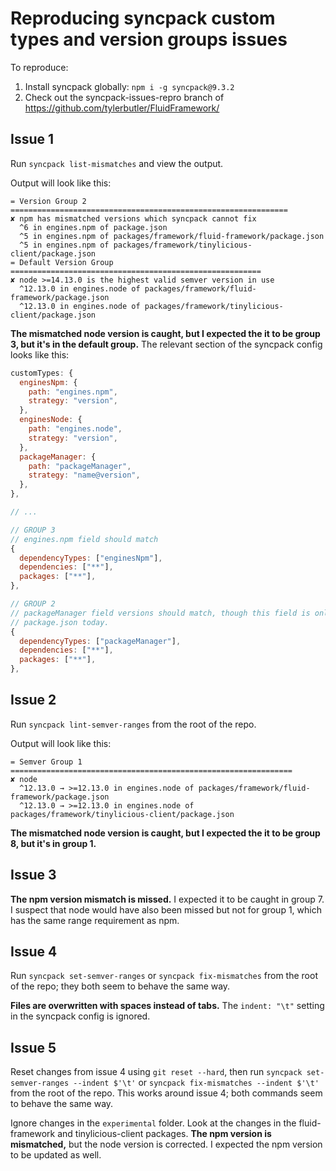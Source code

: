 # Reproducing syncpack custom types and version groups issues

To reproduce:

1. Install syncpack globally: `npm i -g syncpack@9.3.2`
1. Check out the syncpack-issues-repro branch of https://github.com/tylerbutler/FluidFramework/
## Issue 1

Run `syncpack list-mismatches` and view the output.

Output will look like this:

```
= Version Group 2 ==============================================================
✘ npm has mismatched versions which syncpack cannot fix
  ^6 in engines.npm of package.json
  ^5 in engines.npm of packages/framework/fluid-framework/package.json
  ^5 in engines.npm of packages/framework/tinylicious-client/package.json
= Default Version Group ========================================================
✘ node >=14.13.0 is the highest valid semver version in use
  ^12.13.0 in engines.node of packages/framework/fluid-framework/package.json
  ^12.13.0 in engines.node of packages/framework/tinylicious-client/package.json
```

**The mismatched node version is caught, but I expected the it to be group 3, but it's in the default group.** The
relevant section of the syncpack config looks like this:

```js
customTypes: {
  enginesNpm: {
    path: "engines.npm",
    strategy: "version",
  },
  enginesNode: {
    path: "engines.node",
    strategy: "version",
  },
  packageManager: {
    path: "packageManager",
    strategy: "name@version",
  },
},

// ...

// GROUP 3
// engines.npm field should match
{
  dependencyTypes: ["enginesNpm"],
  dependencies: ["**"],
  packages: ["**"],
},

// GROUP 2
// packageManager field versions should match, though this field is only used in the release group root
// package.json today.
{
  dependencyTypes: ["packageManager"],
  dependencies: ["**"],
  packages: ["**"],
},
```

## Issue 2

Run `syncpack lint-semver-ranges` from the root of the repo.

Output will look like this:

```
= Semver Group 1 ===============================================================
✘ node
  ^12.13.0 → >=12.13.0 in engines.node of packages/framework/fluid-framework/package.json
  ^12.13.0 → >=12.13.0 in engines.node of packages/framework/tinylicious-client/package.json
```

**The mismatched node version is caught, but I expected the it to be group 8, but it's in group 1.**

## Issue 3

**The npm version mismatch is missed.** I expected it to be caught in group 7. I suspect that node would have also been
missed but not for group 1, which has the same range requirement as npm.

## Issue 4

Run `syncpack set-semver-ranges` or `syncpack fix-mismatches` from the root of the repo; they both seem to behave the
same way.

**Files are overwritten with spaces instead of tabs.** The `indent: "\t"` setting in the syncpack config is ignored.

## Issue 5

Reset changes from issue 4 using `git reset --hard`, then run `syncpack set-semver-ranges --indent $'\t'` or `syncpack
fix-mismatches --indent $'\t'` from the root of the repo. This works around issue 4; both commands seem to behave the
same way.

Ignore changes in the `experimental` folder. Look at the changes in the fluid-framework and tinylicious-client packages.
**The npm version is mismatched,** but the node version is corrected. I expected the npm version to be updated as well.
